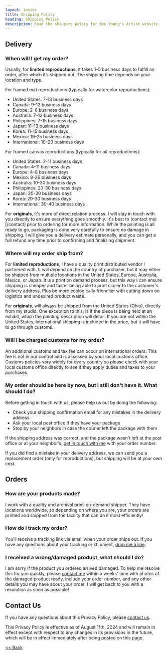 ```yaml
---
layout: inside
title: Shipping Policy
heading: Shipping Policy
description: Read the shipping policy for Ben Young's Artist website.
---
```


## Delivery ##

### When will I get my order? ###

Usually, for **limited reproductions**, it takes 1–5 business days to fulfill an order, after which it’s shipped out. The shipping time depends on your location and type.

For framed mat reproductions (typically for watercolor reproductions):

  * United States: 7-13 business days
  * Canada: 9-12 business days
  * Europe: 2–6 business days
  * Australia: 7–12 business days
  * Philippines: 7-15 business days
  * Japan: 11–13 business days
  * Korea: 11-15 business days
  * Mexico: 19-25 business days
  * International: 10–20 business days

For framed canvas reproductions (typically for oil reproductions):

  * United States: 2-11 business days
  * Canada: 4-11 business days
  * Europe: 4–8 business days
  * Mexico: 9-26 business days
  * Australia: 10-30 business days
  * Philippines: 20-30 business days
  * Japan: 20-30 business days
  * Korea: 20-30 business days
  * International: 30-40 business days

For **originals**, it's more of direct relation process. I will stay in touch with you directly to ensure everything goes smoothly. It's best to (contact me)[/contact] prior to ordering for more information. While the painting is all ready to go, packaging is done very carefully to ensure no damage in shipping. I will give you a delivery estimate personally, and you can get a full refund any time prior to confirming and finalizing shipment.

### Where will my order ship from? ###

For **limited reproductions**, I have a quality print distributed vendor I partnered with. It will depend on the country of purchaser, but it may either be shipped from multiple locations in the United States, Europe, Australia, Mexico, or Japan. It is a print on demand process, but this way I can ensure shipping is cheaper and faster being able to print closer to the customer's delivery address. Plus be more ecologically friendlier with cutting down on logistics and undesired product waste.

For **originals**, will always be shipped from the United States (Ohio), directly from my studio. One exception to this, is if the piece is being held at an exhibit, which the painting description will detail. If you are not within the United States, international shipping is included in the price, but it will have to go through customs.

### Will I be charged customs for my order? ###

An additional customs and tax fee can occur on international orders. This fee is not in our control and is assessed by your local customs office. Customs policies vary widely for every country so please check with your local customs office directly to see if they apply duties and taxes to your purchases.

### My order should be here by now, but I still don't have it. What should I do? ###

Before getting in touch with us, please help us out by doing the following:

  * Check your shipping confirmation email for any mistakes in the delivery address
  * Ask your local post office if they have your package
  * Stop by your neighbors in case the courier left the package with them

If the shipping address was correct, and the package wasn't left at the post office or at your neighbor’s, [get in touch with me](/contact) with your order number.

If you did find a mistake in your delivery address, we can send you a replacement order (only for reproductions), but shipping will be at your own cost.
 
## Orders ##

### How are your products made? ###

I work with a quality and archival print-on-demand shipper. They have locations worldwide, so depending on where you are, your orders are printed and shipped from the facility that can do it most efficiently!

### How do I track my order? ###

You’ll receive a tracking link via email when your order ships out. If you have any questions about your tracking or shipment, [drop me a line](/contact).

### I received a wrong/damaged product, what should I do? ###

I am sorry if the product you ordered arrived damaged. To help me resolve this for you quickly, please [contact me](/contact) within a weeks' time with photos of the damaged product ready, include your order number, and any other details you may have about your order. I will get back to you with a resolution as soon as possible!


## Contact Us ##

If you have any questions about this Privacy Policy, please [contact us](/contact).

This Privacy Policy is effective as of August 11th, 2024 and will remain in effect except with respect to any changes in its provisions in the future, which will be in effect immediately after being posted on this page.

[<< Back](/shop)
